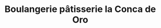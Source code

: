 ---
title: "Boulangerie pâtisserie la Conca de Oro"
url: /montreal/boulangerie-patisserie-la-conca-de-oro/
shop: bakery
---